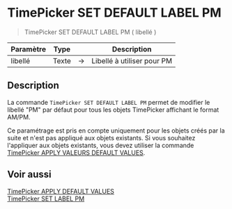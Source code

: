 # TimePicker SET DEFAULT LABEL PM 

> TimePicker SET DEFAULT LABEL PM ( libellé )

| Paramètre | Type |     | Description |
| --- | --- | --- | --- |
| libellé | Texte | → | Libellé à utiliser pour PM |

## Description

La commande `TimePicker SET DEFAULT LABEL PM` permet de modifier le libellé "PM" par défaut pour tous les objets TimePicker affichant le format AM/PM.

Ce paramétrage est pris en compte uniquement pour les objets créés par la suite et n'est pas appliqué aux objets existants. Si vous souhaitez l'appliquer aux objets existants, vous devez utiliser la commande [TimePicker APPLY VALEURS DEFAULT VALUES](TimePicker%20APPLY%20DEFAULT%20VALUES.fr.md).

## Voir aussi

[TimePicker APPLY DEFAULT VALUES](TimePicker%20APPLY%20DEFAULT%20VALUES.fr.md)  
[TimePicker SET LABEL PM](TimePicker%20SET%20LABEL%20PM.fr.md)